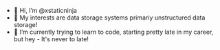 - 👋 Hi, I’m @xstaticninja
- 👀 My interests are data storage systems primariy unstructured data storage!
- 🌱 I’m currently trying to learn to code, starting pretty late in my career, but hey - It's never to late!

<!---
xstaticninja/xstaticninja is a ✨ special ✨ repository because its `README.md` (this file) appears on your GitHub profile.
You can click the Preview link to take a look at your changes.
--->
